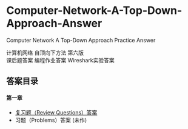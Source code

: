 # Computer-Network-A-Top-Down-Approach-Answer
Computer Network A Top-Down Approach Practice Answer


计算机网络 自顶向下方法 第六版<br/>
课后题答案 编程作业答案 Wireshark实验答案



## 答案目录

#### 第一章
* [复习题（Review Questions）答案](https://github.com/jzplp/Computer-Network-A-Top-Down-Approach-Answer/blob/master/Chapter%201%20Review%20Questions%20Answers.md)
* 习题（Problems）答案 (未作)

